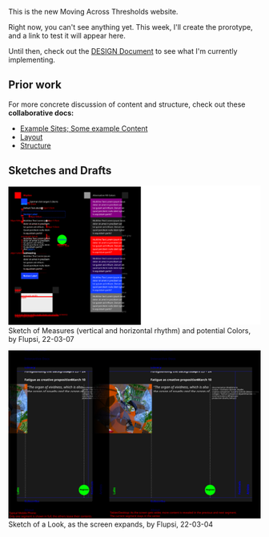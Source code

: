 This is the new Moving Across Thresholds website.

Right now, you can't see anything yet.
This week, I'll create the prorotype, and a link to test it will appear here.

Until then, check out the [DESIGN Document](./DESIGN.md) to see what I'm currently implementing.

## Prior work

For more concrete discussion of content and structure, check out these **collaborative docs:**

- [Example Sites; Some example Content](https://docs.google.com/document/d/1WBk1p87gxW8zPPTjid2BupmaUjcJCX3DvfpehNbtFUw/edit?usp=sharing)
- [Layout](https://docs.google.com/document/d/1zC7TirujtAtsySjGhr_0QOIqSRf53j6Xw_1FAXzUpNA/edit?usp=sharing)
- [Structure](https://docs.google.com/document/d/1gWE5tKyMtmpZlIjN4wl592KyJVVSWHRb8MFjTggPXpM/edit?usp=sharing)

## Sketches and Drafts

![](Assets/22-03-07-Components.svg)
Sketch of Measures (vertical and horizontal rhythm) and potential Colors, by Flupsi, 22-03-07

![](Assets/Website%20Draft%2022-03-04.svg)
Sketch of a Look, as the screen expands, by Flupsi, 22-03-04